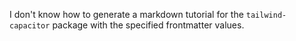 I don't know how to generate a markdown tutorial for the `tailwind-capacitor` package with the specified frontmatter values.